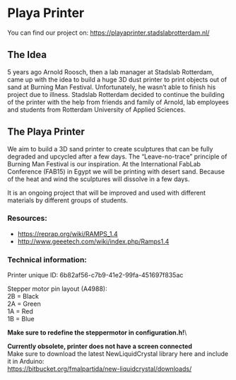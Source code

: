 # Playa Printer
You can find our project on: https://playaprinter.stadslabrotterdam.nl/

## The Idea

5 years ago Arnold Roosch, then a lab manager at Stadslab Rotterdam, came up with the idea to build a huge 3D dust printer to print objects out of sand at Burning Man Festival. Unfortunately, he wasn’t able to finish his project due to illness. Stadslab Rotterdam decided to continue the building of the printer with the help from friends and family of Arnold, lab employees and students from Rotterdam University of Applied Sciences.

## The Playa Printer

We aim to build a 3D sand printer to create sculptures that can be fully degraded and upcycled after a few days. The “Leave-no-trace” principle of Burning Man Festival is our inspiration. At the International FabLab Conference (FAB15) in Egypt we will be printing with desert sand. Because of the heat and wind the sculptures will dissolve in a few days. 

It is an ongoing project that will be improved and used with different materials by different groups of students.


### Resources:
* https://reprap.org/wiki/RAMPS_1.4
* http://www.geeetech.com/wiki/index.php/Ramps1.4

### Technical information:

Printer unique ID:
6b82af56-c7b9-41e2-99fa-451697f835ac

Stepper motor pin layout (A4988):\
2B = Black\
2A = Green\
1A = Red\
1B = Blue

**Make sure to redefine the steppermotor in configuration.h!**\

**Currently obsolete, printer does not have a screen connected**\
Make sure to download the latest NewLiquidCrystal library here and include it in Arduino:\
https://bitbucket.org/fmalpartida/new-liquidcrystal/downloads/
